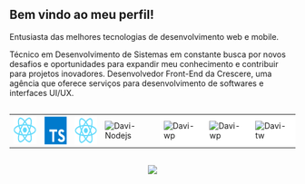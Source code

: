 ## Bem vindo ao meu perfil!

Entusiasta das melhores tecnologias de desenvolvimento web e mobile.

Técnico em Desenvolvimento de Sistemas em constante busca por novos desafios e oportunidades para expandir meu conhecimento e contribuir para projetos inovadores. 
Desenvolvedor Front-End da Crescere, uma agência que oferece serviços para desenvolvimento de softwares e interfaces UI/UX.
  
##
<table>
  <tr>
    <td >
      <img width="50" height="50" fill="#fff" src="https://raw.githubusercontent.com/devicons/devicon/master/icons/react/react-original.svg" alt="Sua Imagem">
    </td>
    <td >
      <img align="center" alt="Davi-Ts" height="50" width="50" src="https://raw.githubusercontent.com/devicons/devicon/master/icons/typescript/typescript-plain.svg">
    </td>
    <td >
      <img align="center" alt="Davi-React" height="50" width="50"  src="https://raw.githubusercontent.com/devicons/devicon/master/icons/react/react-original.svg">
    </td>
    <td >
     <img  align="center" alt="Davi-Nodejs" height="50" width="50" src="https://cdn.jsdelivr.net/gh/devicons/devicon/icons/nodejs/nodejs-original.svg">
    </td>
    <td style="background-color:white">
      <img  align="center" alt="Davi-wp" height="50" width="50" src="https://cdn.jsdelivr.net/npm/devicon@2.15.1/icons/javascript/javascript-original.svg">
    </td>
    <td style="background-color:white">
      <img  align="center" alt="Davi-wp" height="80" width="50" src="https://cdn.jsdelivr.net/npm/devicon@2.15.1/icons/mysql/mysql-original-wordmark.svg">
    </td>
    <td style="background-color:white">
     
 <img  align="center" alt="Davi-tw" height="50" width="50" src="https://cdn.jsdelivr.net/npm/devicon@2.15.1/icons/tailwindcss/tailwindcss-plain.svg">
    </td>
  </tr>
</table>


## 

<div align="center"> 
  <a align="center" href="https://www.linkedin.com/in/davi-vasconcelos-souza-236170234/" target="_blank"><img src="https://img.shields.io/badge/-LinkedIn-%230077B5?style=for-the-badge&logo=linkedin&logoColor=white" target="_blank"></a> 

</div>
